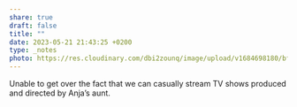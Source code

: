 ```yaml
---
share: true
draft: false
title: ""
date: 2023-05-21 21:43:25 +0200
type: _notes
photo: https://res.cloudinary.com/dbi2zounq/image/upload/v1684698180/bf3fscm6gi7n1cmyulfa.jpg
---
```


Unable to get over the fact that we can casually stream TV shows produced and directed by Anja’s aunt. 
